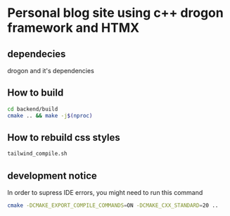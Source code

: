 # Personal blog site using c++ drogon framework and HTMX

## dependecies
drogon and it's dependencies

## How to build

```bash
cd backend/build
cmake .. && make -j$(nproc)
```

## How to rebuild css styles
```bash
tailwind_compile.sh
```

## development notice
In order to supress IDE errors, you might need to run this command
```bash
cmake -DCMAKE_EXPORT_COMPILE_COMMANDS=ON -DCMAKE_CXX_STANDARD=20 ..
```